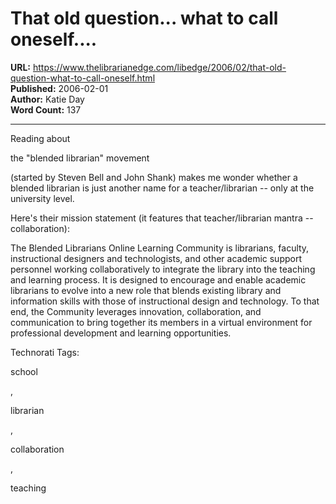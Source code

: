 # That old question... what to call oneself....

**URL:** https://www.thelibrarianedge.com/libedge/2006/02/that-old-question-what-to-call-oneself.html  
**Published:** 2006-02-01  
**Author:** Katie Day  
**Word Count:** 137

---

Reading about

the "blended librarian" movement

(started by Steven Bell and John Shank) makes me wonder whether a blended librarian is just another name for a teacher/librarian  -- only at the university level.

Here's their mission statement (it features that teacher/librarian mantra -- collaboration):

The Blended Librarians Online Learning Community is librarians, faculty, instructional designers and technologists, and other academic support personnel working collaboratively to integrate the library into the teaching and learning process. It is designed to encourage and enable academic librarians to evolve into a new role that blends existing library and information skills with those of instructional design and technology. To that end, the Community leverages innovation, collaboration, and communication to bring together its members in a virtual environment for professional development and learning opportunities.

Technorati Tags:

school

,

librarian

,

collaboration

,

teaching
